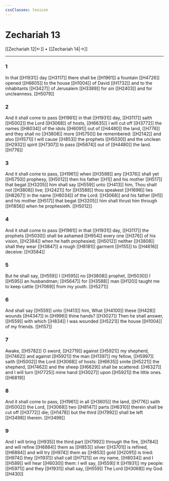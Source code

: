 ```yaml
---
cssClasses: lexicon
---
```

# Zechariah 13

[[Zechariah 12|←]] • [[Zechariah 14|→]]

---

### 1
In that [[H1931]] day [[H3117]] there shall be [[H1961]] a fountain [[H4726]] opened [[H6605]] to the house [[H1004]] of David [[H1732]] and to the inhabitants [[H3427]] of Jerusalem [[H3389]] for sin [[H2403]] and for uncleanness. [[H5079]]

### 2
And it shall come to pass [[H1961]] in that [[H1931]] day, [[H3117]] saith [[H5002]] the Lord [[H3068]] of hosts, [[H6635]] I will cut off [[H3772]] the names [[H8034]] of the idols [[H6091]] out of [[H4480]] the land, [[H776]] and they shall no [[H3808]] more [[H5750]] be remembered: [[H2142]] and also [[H1571]]  I will cause [[H853]] the prophets [[H5030]] and the unclean [[H2932]] spirit [[H7307]] to pass [[H5674]] out of [[H4480]] the land. [[H776]]

### 3
And it shall come to pass, [[H1961]] when [[H3588]] any [[H376]] shall yet [[H5750]] prophesy, [[H5012]] then his father [[H1]] and his mother [[H517]] that begat [[H3205]] him shall say [[H559]] unto [[H413]] him, Thou shalt not [[H3808]] live; [[H2421]] for [[H3588]] thou speakest [[H1696]] lies [[H8267]] in the name [[H8034]] of the Lord: [[H3068]] and his father [[H1]] and his mother [[H517]] that begat [[H3205]] him shall thrust him through [[H1856]] when he prophesieth. [[H5012]]

### 4
And it shall come to pass [[H1961]] in that [[H1931]] day, [[H3117]] the prophets [[H5030]] shall be ashamed [[H954]] every one [[H376]] of his vision, [[H2384]] when he hath prophesied; [[H5012]] neither [[H3808]] shall they wear [[H3847]] a rough [[H8181]] garment [[H155]] to [[H4616]] deceive: [[H3584]]

### 5
But he shall say, [[H559]] I [[H595]] no [[H3808]] prophet, [[H5030]] I [[H595]] an husbandman; [[H5647]] for [[H3588]] man [[H120]] taught me to keep cattle [[H7069]] from my youth. [[H5271]]

### 6
And shall say [[H559]] unto [[H413]] him, What [[H4100]] these [[H428]] wounds [[H4347]] in [[H996]] thine hands? [[H3027]] Then he shall answer, [[H559]] with which [[H834]] I was wounded [[H5221]] the house [[H1004]] of my friends. [[H157]]

### 7
Awake, [[H5782]] O sword, [[H2719]] against [[H5921]] my shepherd, [[H7462]] and against [[H5921]] the man [[H1397]] my fellow, [[H5997]] saith [[H5002]] the Lord [[H3068]] of hosts: [[H6635]] smite [[H5221]] the shepherd, [[H7462]] and the sheep [[H6629]] shall be scattered: [[H6327]] and I will turn [[H7725]] mine hand [[H3027]] upon [[H5921]] the little ones. [[H6819]]

### 8
And it shall come to pass, [[H1961]] in all [[H3605]] the land, [[H776]] saith [[H5002]] the Lord, [[H3068]] two [[H8147]] parts [[H6310]] therein shall be cut off [[H3772]] die; [[H1478]] but the third [[H7992]] shall be left [[H3498]] therein. [[H3498]]

### 9
And I will bring [[H935]] the third part [[H7992]] through the fire, [[H784]] and will refine [[H6884]]  them as [[H853]] silver [[H3701]] is refined, [[H6884]] and will try [[H974]]  them as [[H853]] gold [[H2091]] is tried: [[H974]] they [[H1931]] shall call [[H7121]] on my name, [[H8034]] and I [[H589]] will hear [[H6030]] them: I will say, [[H559]] It [[H1931]] my people: [[H5971]] and they [[H1931]] shall say, [[H559]] The Lord [[H3068]] my God. [[H430]]